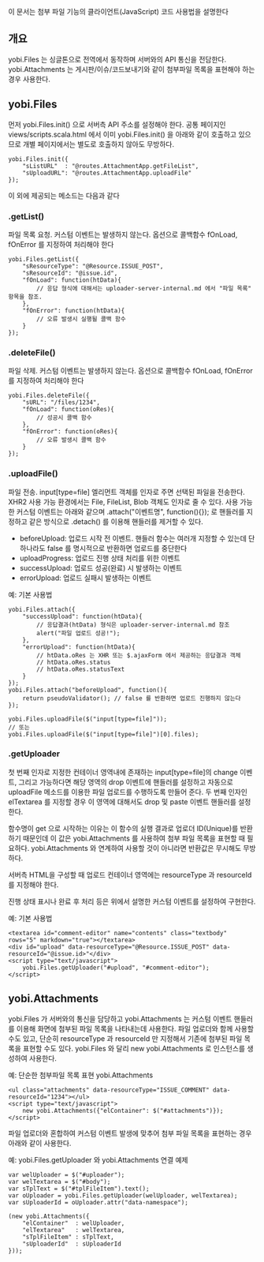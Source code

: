 이 문서는 첨부 파일 기능의 클라이언트(JavaScript) 코드 사용법을 설명한다

개요
----

yobi.Files 는 싱글톤으로 전역에서 동작하며 서버와의 API 통신을 전담한다.
yobi.Attachments 는 게시판/이슈/코드보내기와 같이 첨부파일 목록을 표현해야 하는 경우 사용한다.


yobi.Files
----
먼저 yobi.Files.init() 으로 서버측 API 주소를 설정해야 한다.
공통 페이지인 views/scripts.scala.html 에서 이미 yobi.Files.init() 을 아래와 같이 호출하고 있으므로
개별 페이지에서는 별도로 호출하지 않아도 무방하다.

```
yobi.Files.init({
    "sListURL"  : "@routes.AttachmentApp.getFileList",
    "sUploadURL": "@routes.AttachmentApp.uploadFile"
});
```

이 외에 제공되는 메소드는 다음과 같다


### .getList()

파일 목록 요청. 커스텀 이벤트는 발생하지 않는다.
옵션으로 콜백함수 fOnLoad, fOnError 를 지정하여 처리해야 한다

```
yobi.Files.getList({
    "sResourceType": "@Resource.ISSUE_POST",
    "sResourceId": "@issue.id",
    "fOnLoad": function(htData){
        // 응답 형식에 대해서는 uploader-server-internal.md 에서 "파일 목록" 항목을 참조.
    },
    "fOnError": function(htData){
        // 오류 발생시 실행될 콜백 함수
    }
});
```

### .deleteFile()

파일 삭제. 커스텀 이벤트는 발생하지 않는다.
옵션으로 콜백함수 fOnLoad, fOnError 를 지정하여 처리해야 한다

```
yobi.Files.deleteFile({
    "sURL": "/files/1234",
    "fOnLoad": function(oRes){
        // 성공시 콜백 함수
    },
    "fOnError": function(oRes){
        // 오류 발생시 콜백 함수
    }
});
```

### .uploadFile()

파일 전송. input[type=file] 엘리먼트 객체를 인자로 주면 선택된 파일을 전송한다.
XHR2 사용 가능 환경에서는 File, FileList, Blob 객체도 인자로 줄 수 있다.
사용 가능한 커스텀 이벤트는 아래와 같으며 .attach("이벤트명", function(){}); 로
핸들러를 지정하고 같은 방식으로 .detach() 를 이용해 핸들러를 제거할 수 있다.

- beforeUpload: 업로드 시작 전 이벤트. 핸들러 함수는 여러개 지정할 수 있는데 단 하나라도 false 를 명시적으로 반환하면 업로드를 중단한다
- uploadProgress: 업로드 진행 상태 처리를 위한 이벤트
- successUpload: 업로드 성공(완료) 시 발생하는 이벤트
- errorUpload: 업로드 실패시 발생하는 이벤트

예: 기본 사용법
```
yobi.Files.attach({
    "successUpload": function(htData){
        // 응답결과(htData) 형식은 uploader-server-internal.md 참조
        alert("파일 업로드 성공!");
    },
    "errorUpload": function(htData){
        // htData.oRes 는 XHR 또는 $.ajaxForm 에서 제공하는 응답결과 객체
        // htData.oRes.status
        // htData.oRes.statusText
    }
});
yobi.Files.attach("beforeUpload", function(){
    return pseudoValidator(); // false 를 반환하면 업로드 진행하지 않는다
});

yobi.Files.uploadFile($("input[type=file]"));
// 또는
yobi.Files.uploadFile($("input[type=file]")[0].files);
```

### .getUploader

첫 번째 인자로 지정한 컨테이너 영역내에 존재하는 input[type=file]의 change 이벤트,
그리고 가능하다면 해당 영역의 drop 이벤트에 핸들러를 설정하고 자동으로 uploadFile 메소드를 이용한 파일 업로드를 수행하도록 만들어 준다.
두 번째 인자인 elTextarea 를 지정할 경우 이 영역에 대해서도 drop 및 paste 이벤트 핸들러를 설정한다.

함수명이 get 으로 시작하는 이유는 이 함수의 실행 결과로 업로더 ID(Unique)를 반환하기 때문인데
이 값은 yobi.Attachments 를 사용하여 첨부 파일 목록을 표현할 때 필요하다.
yobi.Attachments 와 연계하여 사용할 것이 아니라면 반환값은 무시해도 무방하다.

서버측 HTML을 구성할 때 업로드 컨테이너 영역에는 resourceType 과 resourceId 를 지정해야 한다.

진행 상태 표시나 완료 후 처리 등은 위에서 설명한 커스텀 이벤트를 설정하여 구현한다.

예: 기본 사용법
```
<textarea id="comment-editor" name="contents" class="textbody" rows="5" markdown="true"></textarea>
<div id="upload" data-resourceType="@Resource.ISSUE_POST" data-resourceId="@issue.id>"</div>
<script type="text/javascript">
    yobi.Files.getUploader("#upload", "#comment-editor");
</script>
```


yobi.Attachments
----

yobi.Files 가 서버와의 통신을 담당하고 yobi.Attachments 는 커스텀 이벤트 핸들러를 이용해 화면에 첨부된 파일 목록을 나타내는데 사용한다.
파일 업로더와 함께 사용할 수도 있고, 단순히 resourceType 과 resourceId 만 지정해서 기존에 첨부된 파일 목록을 표현할 수도 있다.
yobi.Files 와 달리 new yobi.Attachments 로 인스턴스를 생성하여 사용한다.

예: 단순한 첨부파일 목록 표현 yobi.Attachments
```
<ul class="attachments" data-resourceType="ISSUE_COMMENT" data-resourceId="1234"></ul>
<script type="text/javascript">
    new yobi.Attachments({"elContainer": $("#attachments")});
</script>

```

파일 업로더와 혼합하여 커스텀 이벤트 발생에 맞추어 첨부 파일 목록을 표현하는 경우 아래와 같이 사용한다.

예: yobi.Files.getUploader 와 yobi.Attachments 연결 예제

```
var welUploader = $("#uploader");
var welTextarea = $("#body");
var sTplText = $("#tplFileItem").text();
var oUploader = yobi.Files.getUploader(welUploader, welTextarea);
var sUploaderId = oUploader.attr("data-namespace");

(new yobi.Attachments({
    "elContainer"  : welUploader,
    "elTextarea"   : welTextarea,
    "sTplFileItem" : sTplText,
    "sUploaderId"  : sUploaderId
}));
```
